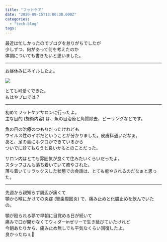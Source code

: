 ```yaml
---
title: "フットケア"
date: "2020-09-15T13:00:38.000Z"
categories: 
  - "tech-blog"
tags: 
---
```


最近は忙しかったのでブログを怠りがちでしたが  
少しずつ、何があって何を考えたのか  
体調についても書きたいと思いました。

* * *

お昼休みにネイルしたよ。

![](https://media.discordapp.net/attachments/753593894830342234/755277357442662400/2020-09-15-12-42-41-226.jpg?width=960&height=960)

とても可愛くできた。  
もはやプロでは？

* * *

初めてフットケアサロンに行ったよ。  
主な目的 (施術内容) は、魚の目治療と角質除去、ピーリングなどです。

魚の目の治療のつもりだったけれども  
ウイルス性のイボだということが分かりました。皮膚科通いだなぁ。  
あと、足の裏にホクロができているから  
ついでに診てもらうと良いかもとのことだった。  
  
サロン内はとても雰囲気が良くて住みたいくらいだったよ。  
スタッフさんも落ち着いていて癒やされた。  
落ち着いてリラックスした状態での会話は、とても癒やされるのだなぁと思った。

* * *

先週から親知らず周辺が痛くて  
顎から喉にかけての炎症 (智歯周囲炎) で、痛み止めと化膿止めを飲んでいたの。

顎が殴られる夢で早朝に目覚める日が続いて  
痛みで口が開かなくてウィダーinゼリーで生き延びていたけれど  
今朝あたりから、痛み止め無しでも平気なくらい回復したよ。  
良かったねぇ🙌
